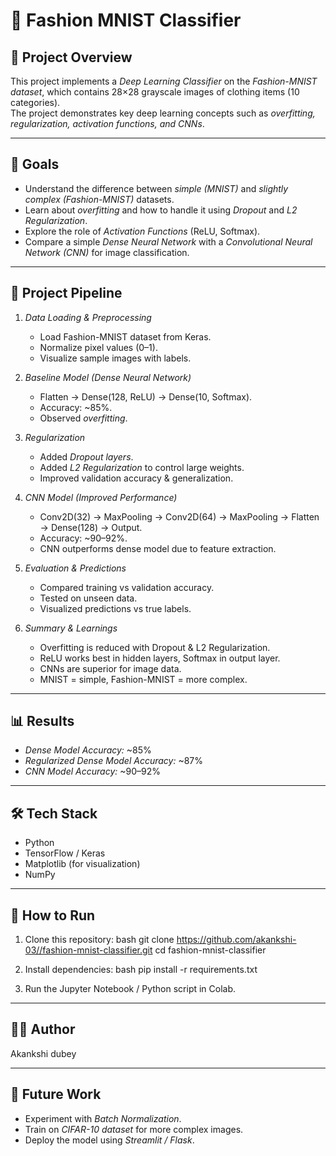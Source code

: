 # 👗 Fashion MNIST Classifier

## 📌 Project Overview
This project implements a *Deep Learning Classifier* on the *Fashion-MNIST dataset*, which contains 28×28 grayscale images of clothing items (10 categories).  
The project demonstrates key deep learning concepts such as *overfitting, regularization, activation functions, and CNNs*.

---

## 🎯 Goals
- Understand the difference between *simple (MNIST)* and *slightly complex (Fashion-MNIST)* datasets.
- Learn about *overfitting* and how to handle it using *Dropout* and *L2 Regularization*.
- Explore the role of *Activation Functions* (ReLU, Softmax).
- Compare a simple *Dense Neural Network* with a *Convolutional Neural Network (CNN)* for image classification.

---

## 📂 Project Pipeline
1. *Data Loading & Preprocessing*
   - Load Fashion-MNIST dataset from Keras.
   - Normalize pixel values (0–1).
   - Visualize sample images with labels.

2. *Baseline Model (Dense Neural Network)*
   - Flatten → Dense(128, ReLU) → Dense(10, Softmax).
   - Accuracy: ~85%.
   - Observed *overfitting*.

3. *Regularization*
   - Added *Dropout layers*.
   - Added *L2 Regularization* to control large weights.
   - Improved validation accuracy & generalization.

4. *CNN Model (Improved Performance)*
   - Conv2D(32) → MaxPooling → Conv2D(64) → MaxPooling → Flatten → Dense(128) → Output.
   - Accuracy: ~90–92%.
   - CNN outperforms dense model due to feature extraction.

5. *Evaluation & Predictions*
   - Compared training vs validation accuracy.
   - Tested on unseen data.
   - Visualized predictions vs true labels.

6. *Summary & Learnings*
   - Overfitting is reduced with Dropout & L2 Regularization.
   - ReLU works best in hidden layers, Softmax in output layer.
   - CNNs are superior for image data.
   - MNIST = simple, Fashion-MNIST = more complex.

---

## 📊 Results
- *Dense Model Accuracy:* ~85%  
- *Regularized Dense Model Accuracy:* ~87%  
- *CNN Model Accuracy:* ~90–92%  

---

## 🛠 Tech Stack
- Python  
- TensorFlow / Keras  
- Matplotlib (for visualization)  
- NumPy  

---

## 🚀 How to Run
1. Clone this repository:
   bash
   git clone https://github.com/akankshi-03//fashion-mnist-classifier.git
   cd fashion-mnist-classifier
   

2. Install dependencies:
   bash
   pip install -r requirements.txt
   

3. Run the Jupyter Notebook / Python script in Colab.

---

## 👩‍💻 Author

Akankshi dubey

---

## 📌 Future Work
- Experiment with *Batch Normalization*.
- Train on *CIFAR-10 dataset* for more complex images.
- Deploy the model using *Streamlit / Flask*.
